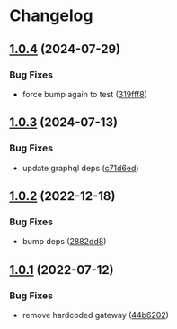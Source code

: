 # Changelog

## [1.0.4](https://github.com/radicand/cookbookery/compare/common-v1.0.3...common-v1.0.4) (2024-07-29)


### Bug Fixes

* force bump again to test ([319fff8](https://github.com/radicand/cookbookery/commit/319fff828d782fbf7aaa01461161942273e1f232))

## [1.0.3](https://github.com/radicand/cookbookery/compare/common-v1.0.2...common-v1.0.3) (2024-07-13)


### Bug Fixes

* update graphql deps ([c71d6ed](https://github.com/radicand/cookbookery/commit/c71d6ed4cb5064792657e84bfd90726e3450c673))

## [1.0.2](https://github.com/radicand/cookbookery/compare/common-v1.0.1...common-v1.0.2) (2022-12-18)


### Bug Fixes

* bump deps ([2882dd8](https://github.com/radicand/cookbookery/commit/2882dd81b48920bce96e1eef24d91f66214863b6))

## [1.0.1](https://github.com/radicand/cookbookery/compare/common-v1.0.0...common-v1.0.1) (2022-07-12)


### Bug Fixes

* remove hardcoded gateway ([44b6202](https://github.com/radicand/cookbookery/commit/44b6202766581c6a2fc8a5ff02fdd0c074abbaea))

